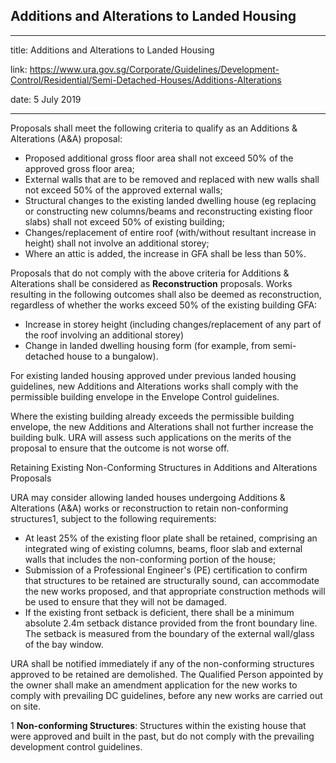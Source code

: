 ## Additions and Alterations to Landed Housing
---
title: Additions and Alterations to Landed Housing

link: https://www.ura.gov.sg/Corporate/Guidelines/Development-Control/Residential/Semi-Detached-Houses/Additions-Alterations

date: 5 July 2019

---


Proposals shall meet the following criteria to qualify as an Additions & Alterations (A&A) proposal:

-   Proposed additional gross floor area shall not exceed 50% of the approved gross floor area;
-   External walls that are to be removed and replaced with new walls shall not exceed 50% of the approved external walls;
-   Structural changes to the existing landed dwelling house (eg replacing or constructing new columns/beams and reconstructing existing floor slabs) shall not exceed 50% of existing building;
-   Changes/replacement of entire roof (with/without resultant increase in height) shall not involve an additional storey;
-   Where an attic is added, the increase in GFA shall be less than 50%.

Proposals that do not comply with the above criteria for Additions & Alterations shall be considered as **Reconstruction** proposals. Works resulting in the following outcomes shall also be deemed as reconstruction, regardless of whether the works exceed 50% of the existing building GFA:

-   Increase in storey height (including changes/replacement of any part of the roof involving an additional storey)
-   Change in landed dwelling housing form (for example, from semi-detached house to a bungalow).

For existing landed housing approved under previous landed housing guidelines, new Additions and Alterations works shall comply with the permissible building envelope in the Envelope Control guidelines.

Where the existing building already exceeds the permissible building envelope, the new Additions and Alterations shall not further increase the building bulk. URA will assess such applications on the merits of the proposal to ensure that the outcome is not worse off.

Retaining Existing Non-Conforming Structures in Additions and Alterations Proposals

URA may consider allowing landed houses undergoing Additions & Alterations (A&A) works or reconstruction to retain non-conforming structures1, subject to the following requirements:

-   At least 25% of the existing floor plate shall be retained, comprising an integrated wing of existing columns, beams, floor slab and external walls that includes the non-conforming portion of the house;
-   Submission of a Professional Engineer's (PE) certification to confirm that structures to be retained are structurally sound, can accommodate the new works proposed, and that appropriate construction methods will be used to ensure that they will not be damaged.
-   If the existing front setback is deficient, there shall be a minimum absolute 2.4m setback distance provided from the front boundary line. The setback is measured from the boundary of the external wall/glass of the bay window.

URA shall be notified immediately if any of the non-conforming structures approved to be retained are demolished. The Qualified Person appointed by the owner shall make an amendment application for the new works to comply with prevailing DC guidelines, before any new works are carried out on site.

1 **Non-conforming Structures**: Structures within the existing house that were approved and built in the past, but do not comply with the prevailing development control guidelines.




